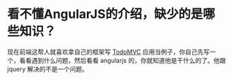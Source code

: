 # 看不懂AngularJS的介绍，缺少的是哪些知识？

现在前端这帮人就喜欢拿自己的框架写 [TodoMVC](http://todomvc.com) 应用当例子，你自己先写一个，看看遇到什么问题，然后看看 angularjs 的，你就知道他是干什么的了。他跟 jquery 解决的不是一个问题。
